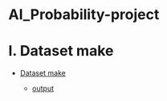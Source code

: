 # AI_Probability-project

# I. Dataset make
  
  - [Dataset make](https://github.com/ROKORORI/AI_Probability-project/blob/master/lotto_dataset_make.py)
      
      - [output](https://github.com/ROKORORI/AI_Probability-project/blob/master/lotto%20%7E%201092.csv)
